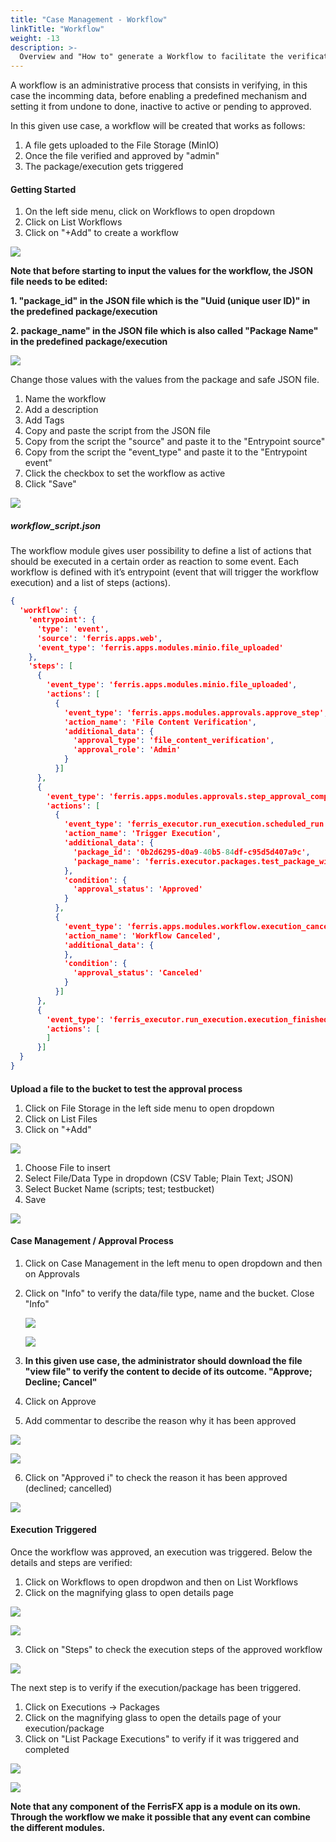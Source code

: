 ```yaml
---
title: "Case Management - Workflow"
linkTitle: "Workflow"
weight: -13
description: >-
  Overview and "How to" generate a Workflow to facilitate the verification of the administration process
---
```


A workflow is an administrative process that consists in verifying, in this case the incomming data, before enabling a predefined mechanism and setting it from undone to done, inactive to active or pending to approved. 

In this given use case, a workflow will be created that works as follows:

1. A file gets uploaded to the File Storage (MinIO)
2. Once the file verified and approved by "admin"
3. The package/execution gets triggered

#### Getting Started

1. On the left side menu, click on Workflows to open dropdown
2. Click on List Workflows
3. Click on "+Add" to create a workflow

![](/images/list_workflows.png)

**Note that before starting to input the values for the workflow, the JSON file needs to be edited:**

**1. "package_id" in the JSON file which is the "Uuid (unique user ID)" in the predefined package/execution**

**2. package_name" in the JSON file which is also called "Package Name" in the predefined package/execution**

![](/images/uuid_packagename_edit_json.png)

Change those values with the values from the package and safe JSON file.

1. Name the workflow
2. Add a description
3. Add Tags 
4. Copy and paste the script from the JSON file
5. Copy from the script the "source" and paste it to the "Entrypoint source"
6. Copy from the script the "event_type" and paste it to the "Entrypoint event"
7. Click the checkbox to set the workflow as active
8. Click "Save"

![](/images/create_workflow.png)

##### workflow_script.json

The workflow module gives user possibility to define a list of actions that should be executed in a certain order as reaction to some event. Each workflow is defined with it’s entrypoint (event that will trigger the workflow execution) and a list of steps (actions).

```json
{
  'workflow': {
    'entrypoint': {
      'type': 'event',
      'source': 'ferris.apps.web',
      'event_type': 'ferris.apps.modules.minio.file_uploaded'
    },
    'steps': [
      {
        'event_type': 'ferris.apps.modules.minio.file_uploaded',
        'actions': [
          {
            'event_type': 'ferris.apps.modules.approvals.approve_step',
            'action_name': 'File Content Verification',
            'additional_data': {
              'approval_type': 'file_content_verification',
              'approval_role': 'Admin'
            }
          }]
      },
      {
        'event_type': 'ferris.apps.modules.approvals.step_approval_completed',
        'actions': [
          {
            'event_type': 'ferris_executor.run_execution.scheduled_run',
            'action_name': 'Trigger Execution',
            'additional_data': {
              'package_id': '0b2d6295-d0a9-40b5-84df-c95d5d407a9c',
              'package_name': 'ferris.executor.packages.test_package_with_scripts'
            },
            'condition': {
              'approval_status': 'Approved'
            }
          },
          {
            'event_type': 'ferris.apps.modules.workflow.execution_canceled',
            'action_name': 'Workflow Canceled',
            'additional_data': {
            },
            'condition': {
              'approval_status': 'Canceled'
            }
          }]
      },
      {
        'event_type': 'ferris_executor.run_execution.execution_finished',
        'actions': [
        ]
      }]
  }
}
```

#### 

**Upload a file to the bucket to test the approval process**

1. Click on File Storage in the left side menu to open dropdown
2. Click on List Files
3. Click on "+Add"

![](/images/upload_file_test_workflow.png)

1. Choose File to insert
2. Select File/Data Type in dropdown (CSV Table; Plain Text; JSON)
3. Select Bucket Name (scripts; test; testbucket)
4. Save 

![](/images/select_file_test_workflow.png)

#### Case Management / Approval Process

1. Click on Case Management in the left menu to open dropdown and then on Approvals

2. Click on "Info" to verify the data/file type, name and the bucket. Close "Info"

   ![](/images/case_management_workflow.png)

   ![](/images/cm_workflow_info.png)

3. **In this given use case, the administrator should download the file "view file" to verify the content to decide of its outcome. "Approve; Decline; Cancel"** 

4. Click on Approve

5. Add commentar to describe the reason why it has been approved

![](/images/workflow_approve.png)

![](/images/approval_comment.png)

6. Click on "Approved i" to check the reason it has been approved (declined; cancelled)

![](/images/approvedi_comment_check.png)

#### Execution Triggered 

Once the workflow was approved, an execution was triggered. Below the details and steps are verified:

1. Click on Workflows to open dropdwon and then on List Workflows
2. Click on the magnifying glass to open details page

![](/images/list_workflows.png)

![](/images/workflow_details.png)

3. Click on "Steps" to check the execution steps of the approved workflow

![](/images/steps_workflow_execution.png)

The next step is to verify if the execution/package has been triggered.

1. Click on Executions -> Packages
2. Click on the magnifying glass to open the details page of your execution/package
3. Click on "List Package Executions" to verify if it was triggered and completed

![](/images/triggered_execution_wf.png)

![](/images/execution_triggered_verified_wf.png)

**Note that any component of the FerrisFX app is a module on its own. Through the workflow we make it possible that any event can combine the different modules.**